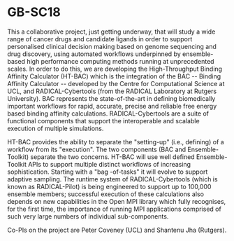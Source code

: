 # GB-SC18

This a collaborative project, just getting underway, that will study a wide range of cancer drugs and candidate ligands in order to support personalised clinical decision making based on genome sequencing and drug discovery, using automated workflows underpinned by ensemble-based high performance computing methods running at unprecedented scales. In order to do this, we are developing the High-Throughput Binding Affinity Calculator (HT-BAC) which is the integration of the BAC -- Binding Affinity Calculator -- developed by the Centre for Computational Science at UCL, and RADICAL-Cybertools (from the RADICAL Laboratory at Rutgers University). BAC represents the state-of-the-art in defining biomedically important workflows for rapid, accurate, precise and reliable free energy based binding affinity calculations. RADICAL-Cybertools are a suite of functional components that support the interoperable and scalable execution of multiple simulations.

HT-BAC provides the ability to separate the "setting-up" (i.e., defining) of a workflow from its "execution". The two components (BAC and Ensemble-Toolkit) separate the two concerns. HT-BAC will use well defined Ensemble-Toolkit APIs to support multiple distinct workflows of increasing sophistication. Starting with a "bag -of-tasks" it will evolve to support adaptive sampling. The runtime system of RADICAL-Cybertools (which is known as RADICAL-Pilot) is being engineered to support up to 100,000 ensemble members; successful execution of these calculations also depends on new capabilities in the Open MPI library which fully recognises, for the first time, the importance of running MPI applications comprised of such very large numbers of individual sub-components.

Co-PIs on the project are Peter Coveney (UCL) and Shantenu Jha (Rutgers).

